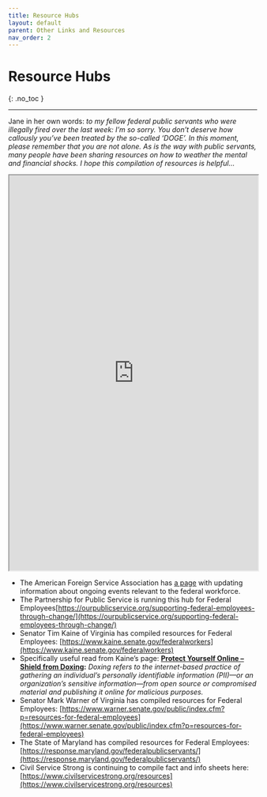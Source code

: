 ```yaml
---
title: Resource Hubs
layout: default
parent: Other Links and Resources
nav_order: 2
---
```

# Resource Hubs

{: .no_toc }

---
Jane in her own words: *to my fellow federal public servants who were illegally fired over the last week: I’m so sorry. You don’t deserve how callously you’ve been treated by the so-called ‘DOGE’. In this moment, please remember that you are not alone. As is the way with public servants, many people have been sharing resources on how to weather the mental and financial shocks. I hope this compilation of resources is helpful...*
<iframe src="https://github.com/janejuenyang/persist/blob/main/README.md" width="100%" height="800px"></iframe>

- The American Foreign Service Association has [a page](https://afsa.org/foreign-service-workforce-resource-hub?utm_campaign=6870816-Trump%20Administration%20News&utm_medium=email&_hsenc=p2ANqtz-9rX0FVBVJUuCamsJ-ajW9QN1a_WE6RQaGIlqgLhpK3kU4on8tKVzAhK8MPQqiGlzLm889oxxp3cYiHihoW-8Tsn5-UMA&_hsmi=346157336&utm_content=346157336&utm_source=hs_email) with updating information about ongoing events relevant to the federal workforce.
- The Partnership for Public Service is running this hub for Federal Employees[https://ourpublicservice.org/supporting-federal-employees-through-change/](https://ourpublicservice.org/supporting-federal-employees-through-change/)
- Senator Tim Kaine of Virginia has compiled resources for Federal Employees: [https://www.kaine.senate.gov/federalworkers](https://www.kaine.senate.gov/federalworkers)
- Specifically useful read from Kaine’s page: **[Protect Yourself Online – Shield from Doxing](https://www.kaine.senate.gov/imo/media/doc/protect_yourself_online_-_shield_from_doxing.pdf):**
*Doxing refers to the internet-based practice of gathering an individual’s personally identifiable information (PII)—or an organization’s sensitive information—from open source or compromised material and publishing it online for malicious purposes.*
- Senator Mark Warner of Virginia has compiled resources for Federal Employees: [https://www.warner.senate.gov/public/index.cfm?p=resources-for-federal-employees](https://www.warner.senate.gov/public/index.cfm?p=resources-for-federal-employees)
- The State of Maryland has compiled resources for Federal Employees:[https://response.maryland.gov/federalpublicservants/](https://response.maryland.gov/federalpublicservants/)
- Civil Service Strong is continuing to compile fact and info sheets here: [https://www.civilservicestrong.org/resources](https://www.civilservicestrong.org/resources)